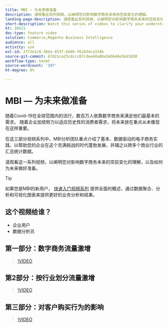 ```yaml
---
title: MBI — 为未来做准备
description: 请观看此系列视频，以阐明您对影响数字商务未来的空前变化的理解。
landing-page-description: 请观看此系列视频，以阐明您对影响数字商务未来的空前变化的理解。
short-description: Watch this series of videos to clarify your understanding of the unprecedented changes shaping the future of digital commerce.
kt: 10411
doc-type: feature video
solution: Commerce,Magento Business Intelligence
audience: all
activity: use
exl-id: 2ff2e1c8-384a-453f-bb8b-f6c834ca334b
source-git-commit: 67d21ca23cdccc87cdeed4a08a3ebb48e5bd1030
workflow-type: tm+mt
source-wordcount: '197'
ht-degree: 0%

---
```


# MBI — 为未来做准备

随着Covid-19在全球范围内的流行，数百万人依靠数字商务来满足他们最基本的需求。 随着企业加倍努力以适应历史性的消费者需求，将未来放在重点从未像现在这样重要。

在这三部分视频系列中，MBI分析团队重点介绍了基本、数据驱动的电子商务实践，以帮助您的企业在这个充满挑战的时代蓬勃发展，并辅之以跨多个商业行业的汇总统计数据。

请观看这一系列视频，以阐明您对影响数字商务未来的空前变化的理解，以及如何为未来做好准备。

>[!TIP]
>
>如果您是MBI的新用户， [快速入门视频系列](1-overview.md) 提供全面的概述，通过数据聚合、分析和可视化图表来提供更好的业务分析和结果。

## 这个视频给谁？

- 企业用户
- 数据分析员

## 第一部分：数字商务流量激增

>[!VIDEO](https://video.tv.adobe.com/v/342498?quality=12&learn=on)

## 第2部分：按行业划分流量激增

>[!VIDEO](https://video.tv.adobe.com/v/342499?quality=12&learn=on)

## 第三部分：对客户购买行为的影响

>[!VIDEO](https://video.tv.adobe.com/v/342500?quality=12&learn=on)
